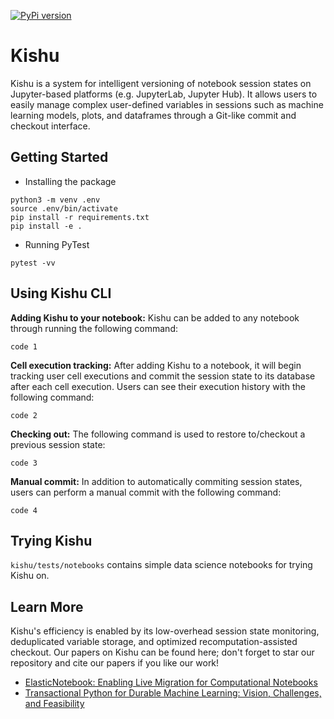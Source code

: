 [![PyPi version](https://img.shields.io/pypi/v/kishu)](https://pypi.org/project/kishu/)

# Kishu 

Kishu is a system for intelligent versioning of notebook session states on Jupyter-based platforms (e.g. JupyterLab, Jupyter Hub). It allows users to easily manage complex user-defined variables in sessions such as machine learning models, plots, and dataframes through a Git-like commit and checkout interface.

## Getting Started

- Installing the package
```
python3 -m venv .env
source .env/bin/activate
pip install -r requirements.txt
pip install -e .
```

- Running PyTest
```
pytest -vv
```

## Using Kishu CLI

**Adding Kishu to your notebook:** Kishu can be added to any notebook through running the following command:

```
code 1
```

**Cell execution tracking:** After adding Kishu to a notebook, it will begin tracking user cell executions and commit the session state to its database after each cell execution. Users can see their execution history with the following command:

```
code 2
```

**Checking out:** The following command is used to restore to/checkout a previous session state:

```
code 3
```

**Manual commit:** In addition to automatically commiting session states, users can perform a manual commit with the following command:

```
code 4
```

## Trying Kishu

`kishu/tests/notebooks` contains simple data science notebooks for trying Kishu on.

## Learn More

Kishu's efficiency is enabled by its low-overhead session state monitoring, deduplicated variable storage, and optimized recomputation-assisted checkout. Our papers on Kishu can be found here; don't forget to star our repository and cite our papers if you like our work!

- [ElasticNotebook: Enabling Live Migration for Computational Notebooks](https://arxiv.org/abs/2309.11083)
- [Transactional Python for Durable Machine Learning: Vision, Challenges, and Feasibility](https://dl.acm.org/doi/abs/10.1145/3595360.3595855)
